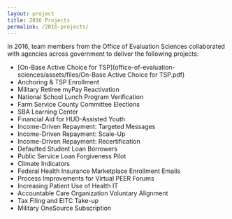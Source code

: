 ```yaml
---
layout: project
title: 2016 Projects
permalink: /2016-projects/
---
```


In 2016, team members from the Office of Evaluation Sciences collaborated with agencies across government to deliver the following projects: 

- [On-Base Active Choice for TSP](office-of-evaluation-sciences/assets/files/On-Base Active Choice for TSP.pdf)
- Anchoring & TSP Enrollment 
- Military Retiree myPay Reactivation 
- National School Lunch Program Verification 
- Farm Service County Committee Elections 
- SBA Learning Center 
- Financial Aid for HUD-Assisted Youth 
- Income-Driven Repayment: Targeted Messages 
- Income-Driven Repayment: Scale-Up 
- Income-Driven Repayment: Recertification 
- Defaulted Student Loan Borrowers 
- Public Service Loan Forgiveness Pilot 
- Climate Indicators 
- Federal Health Insurance Marketplace Enrollment Emails 
- Process Improvements for Virtual PEER Forums 
- Increasing Patient Use of Health IT 
- Accountable Care Organization Voluntary Alignment 
- Tax Filing and EITC Take-up 
- Military OneSource Subscription

